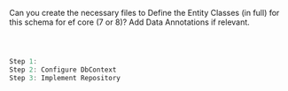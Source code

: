 

Can you create the necessary files to Define the Entity Classes (in full) for this schema for ef core (7 or 8)? Add Data Annotations if relevant.

```csharp



Step 1: 
Step 2: Configure DbContext
Step 3: Implement Repository
